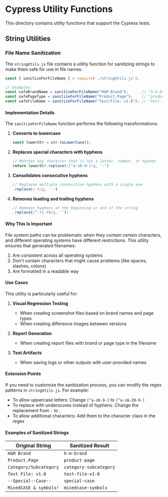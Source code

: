 # Cypress Utility Functions

This directory contains utility functions that support the Cypress tests.

## String Utilities

### File Name Sanitization

The `stringUtils.js` file contains a utility function for sanitizing strings to make them safe for use in file names:

```javascript
const { sanitizeForFileName } = require('./stringUtils.js');

// Examples:
const safeBrandName = sanitizeForFileName("H&M Brand");      // "h-m-brand"
const safePageType = sanitizeForFileName("Product.Page");    // "product-page"
const safeFileName = sanitizeForFileName("Test/File: v1.0"); // "test-file-v1-0"
```

#### Implementation Details

The `sanitizeForFileName` function performs the following transformations:

1. **Converts to lowercase**
   
   ```javascript
   const lowerStr = str.toLowerCase();
   ```

2. **Replaces special characters with hyphens**
   
   ```javascript
   // Matches any character that is not a letter, number, or hyphen
   return lowerStr.replace(/[^a-z0-9-]/g, '-')
   ```

3. **Consolidates consecutive hyphens**
   
   ```javascript
   // Replaces multiple consecutive hyphens with a single one
   .replace(/-+/g, '-')
   ```

4. **Removes leading and trailing hyphens**
   
   ```javascript
   // Removes hyphens at the beginning or end of the string
   .replace(/^-+|-+$/g, '');
   ```

#### Why This Is Important

File system paths can be problematic when they contain certain characters, and different operating systems have different restrictions. This utility ensures that generated filenames:

1. Are consistent across all operating systems
2. Don't contain characters that might cause problems (like spaces, slashes, colons)
3. Are formatted in a readable way

#### Use Cases

This utility is particularly useful for:

1. **Visual Regression Testing**
   - When creating screenshot files based on brand names and page types
   - When creating difference images between versions

2. **Report Generation**
   - When creating report files with brand or page type in the filename

3. **Test Artifacts**
   - When saving logs or other outputs with user-provided names

#### Extension Points

If you need to customize the sanitization process, you can modify the regex patterns in `stringUtils.js`. For example:

- To allow uppercase letters: Change `[^a-z0-9-]` to `[^a-zA-Z0-9-]`
- To replace with underscores instead of hyphens: Change the replacement from `-` to `_`
- To allow additional characters: Add them to the character class in the regex

#### Examples of Sanitized Strings

| Original String           | Sanitized Result        |
|---------------------------|-------------------------|
| `H&M Brand`               | `h-m-brand`             |
| `Product.Page`            | `product-page`          |
| `Category/Subcategory`    | `category-subcategory`  |
| `Test File: v1.0`         | `test-file-v1-0`        |
| `--Special--Case--`       | `special-case`          |
| `MixedCASE & symbols!`    | `mixedcase-symbols`     |
``` 